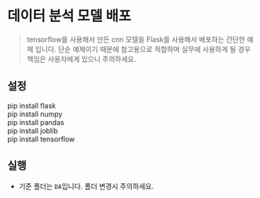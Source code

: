 # 데이터 분석 모델 배포

> tensorflow를 사용해서 만든 cnn 모델을 Flask를 사용해서 배포하는 간단한 예제 입니다. 
> 단순 예제이기 때문에 참고용으로 적합하며 실무에 사용하게 될 경우 책임은 사용자에게 있으니 주의하세요.

## 설정
pip install flask <br>
pip install numpy <br>
pip install pandas <br>
pip install joblib <br>
pip install tensorflow <br>

## 실행
- 기준 폴더는 `DA`입니다. 폴더 변경시 주의하세요.

